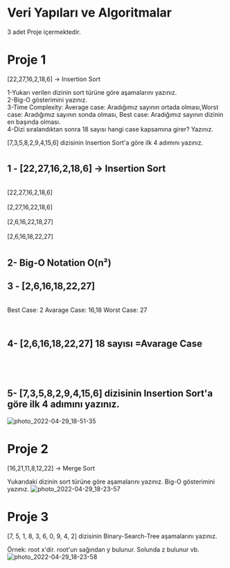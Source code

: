 # Veri Yapıları ve Algoritmalar

3 adet Proje içermektedir.

# Proje 1
[22,27,16,2,18,6] -> Insertion Sort

1-Yukarı verilen dizinin sort türüne göre aşamalarını yazınız.<br>
2-Big-O gösterimini yazınız.<br>
3-Time Complexity: Average case: Aradığımız sayının ortada olması,Worst case: Aradığımız sayının sonda olması, Best case: Aradığımız sayının dizinin en başında olması.<br>
4-Dizi sıralandıktan sonra 18 sayısı hangi case kapsamına girer? Yazınız.<br>


[7,3,5,8,2,9,4,15,6] dizisinin Insertion Sort'a göre ilk 4 adımını yazınız.


#
## 1 - [22,27,16,2,18,6] -> Insertion Sort
<br>
[22,27,16,2,18,6]
<br><br>
[2,27,16,22,18,6]
<br><br>
[2,6,16,22,18,27]
<br><br>
[2,6,16,18,22,27]

#
## 2- Big-O Notation O(n²)





## 3 - [2,6,16,18,22,27]
<br>
Best Case: 2
Avarage Case: 16,18
Worst Case: 27
<br><br>


#
## 4- [2,6,16,18,22,27] 18 sayısı =Avarage Case
<br><br>

#
## 5- [7,3,5,8,2,9,4,15,6] dizisinin Insertion Sort'a göre ilk 4 adımını yazınız.
![photo_2022-04-29_18-51-35](https://user-images.githubusercontent.com/15932181/165980428-ce81b5b5-5bad-4524-b62d-aca40829c55c.jpg)


#
# Proje 2

[16,21,11,8,12,22] -> Merge Sort

Yukarıdaki dizinin sort türüne göre aşamalarını yazınız.
Big-O gösterimini yazınız.
![photo_2022-04-29_18-23-57](https://user-images.githubusercontent.com/15932181/165977348-18e0b643-7ffc-4342-a0ef-ee490d5d6326.jpg)

#
# Proje 3

[7, 5, 1, 8, 3, 6, 0, 9, 4, 2] dizisinin Binary-Search-Tree aşamalarını yazınız.

Örnek: root x'dir. root'un sağından y bulunur. Solunda z bulunur vb.
![photo_2022-04-29_18-23-58](https://user-images.githubusercontent.com/15932181/165977469-8decbf64-f3b8-4071-bbe5-a4a417fba6b5.jpg)

